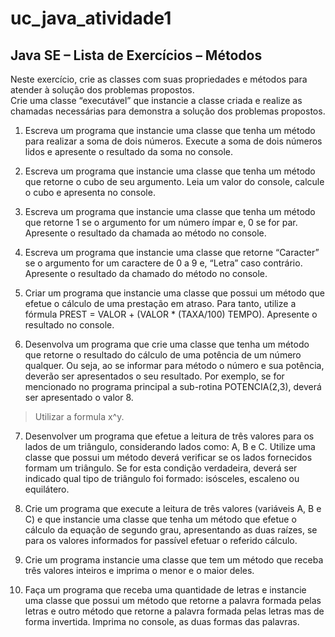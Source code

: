 # uc_java_atividade1
 
## Java SE – Lista de Exercícios – Métodos

Neste exercício, crie as classes com suas propriedades e métodos para 
atender à solução dos problemas propostos.  
Crie uma classe “executável” que instancie a classe criada e realize as 
chamadas necessárias para demonstra a solução dos problemas propostos.

1. Escreva um programa que instancie uma classe que tenha um método
para realizar a soma de dois números. Execute a soma de dois números 
lidos e apresente o resultado da soma no console.

2. Escreva um programa que instancie uma classe que tenha um método
que retorne o cubo de seu argumento. Leia um valor do console, calcule 
o cubo e apresenta no console.

3. Escreva um programa que instancie uma classe que tenha um método
que retorne 1 se o argumento for um número ímpar e, 0 se for par.
Apresente o resultado da chamada ao método no console.

4. Escreva um programa que instancie uma classe que retorne “Caracter”
se o argumento for um caractere de 0 a 9 e, “Letra” caso contrário.
Apresente o resultado da chamado do método no console.

5. Criar um programa que instancie uma classe que possui um método que 
efetue o cálculo de uma prestação em atraso. Para tanto, utilize a 
fórmula PREST = VALOR + (VALOR * (TAXA/100) TEMPO). Apresente 
o resultado no console.

6. Desenvolva um programa que crie uma classe que tenha um método
que retorne o resultado do cálculo de uma potência de um número 
qualquer. Ou seja, ao se informar para método o número e sua potência, 
deverão ser apresentados o seu resultado. Por exemplo, se for 
mencionado no programa principal a sub-rotina POTENCIA(2,3), deverá 
ser apresentado o valor 8. 
> Utilizar a formula x^y.

7. Desenvolver um programa que efetue a leitura de três valores para os 
lados de um triângulo, considerando lados como: A, B e C. 
Utilize uma classe que possui um método deverá verificar se os lados 
fornecidos formam um triângulo. Se for esta condição verdadeira, deverá 
ser indicado qual tipo de triângulo foi formado: isósceles, escaleno ou 
equilátero. 

8. Crie um programa que execute a leitura de três valores (variáveis A, B e 
C) e que instancie uma classe que tenha um método que efetue o 
cálculo da equação de segundo grau, apresentando as duas raízes, se 
para os valores informados for passível efetuar o referido cálculo.

9. Crie um programa instancie uma classe que tem um método que receba 
três valores inteiros e imprima o menor e o maior deles.


10.  Faça um programa que receba uma quantidade de letras e instancie 
uma classe que possui um método que retorne a palavra formada pelas 
letras e outro método que retorne a palavra formada pelas letras mas de 
forma invertida. Imprima no console, as duas formas das palavras.